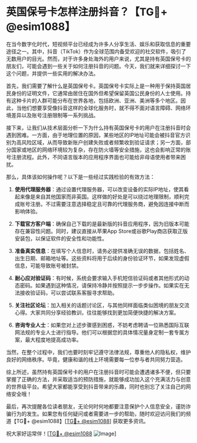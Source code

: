 # 英国保号卡怎样注册抖音？【TG💪+ @esim1088】

在当今数字化时代，短视频平台已经成为许多人分享生活、娱乐和获取信息的重要途径之一。其中，抖音（TikTok）作为全球范围内备受欢迎的社交软件，吸引了无数用户的目光。然而，对于许多身处海外的用户来说，尤其是持有英国保号卡的朋友们，可能会遇到一些关于如何注册抖音的问题。今天，我们就来详细探讨一下这个问题，并提供一些实用的解决办法。

首先，我们需要了解什么是英国保号卡。英国保号卡实际上是一种用于保持英国居民身份的证明文件，它通常由居住在国外但希望保留英国公民身份的人士使用。持有这种卡片的人群可能分布在世界各地，包括欧洲、亚洲、美洲等多个地区。因此，当他们想要享受像抖音这样的全球化服务时，就不得不面对语言障碍、网络环境差异以及账号注册限制等一系列挑战。

接下来，让我们从技术层面分析一下为什么持有英国保号卡的用户在注册抖音时会遇到困难。一方面，由于地理位置的原因，某些地区的IP地址可能会被抖音官方识别为高风险区域，从而导致新账户创建失败或者频繁收到验证请求；另一方面，部分国家或地区的网络环境较为复杂，存在防火墙等安全措施，这也会影响正常的账号注册流程。此外，不同语言版本的应用程序界面也可能给非母语使用者带来困扰。

那么，具体该如何操作呢？以下是一些经过实践检验的有效方法：

1. **使用代理服务器**：通过设置代理服务器，可以改变设备的实际IP地址，使其看起来像是来自其他国家而非英国。这样做的好处是可以绕过地理限制，顺利完成账号注册。不过需要注意选择稳定且可靠的代理服务商，避免因连接中断而影响体验。

2. **下载官方客户端**：确保自己下载的是最新版的抖音应用程序，因为旧版本可能存在兼容性问题。同时，建议直接从苹果App Store或谷歌Play商店获取正版安装包，以保证软件的安全性和功能性。

3. **准备真实信息**：在填写个人信息时，请务必提供准确无误的数据，包括姓名、出生日期、邮箱地址等。这些资料将用于后续的身份验证环节，如果发现虚假信息，可能导致账号被封禁。

4. **耐心应对验证码**：有时候，系统会要求输入手机短信验证码或者其他形式的动态密码。如果遇到这种情况，请保持冷静并按照提示一步步操作。如果实在无法接收验证码，可以尝试联系客服寻求帮助。

5. **关注社区论坛**：加入相关的话题讨论区，与其他同样面临类似困境的朋友交流心得。大家共同分享经验教训，往往能够找到更加简便快捷的解决方案。

6. **咨询专业人士**：如果您对上述步骤感到困惑，不妨考虑聘请一位熟悉国际互联网法规的专业人士进行指导。他们可以根据您的具体情况量身定制一套专属方案，最大程度地提高成功率。

当然，在整个过程中，我们也要时刻牢记遵守法律法规，尊重他人的隐私权，维护良好的网络秩序。毕竟，健康和谐的线上环境需要每一位参与者共同努力营造。

综上所述，虽然持有英国保号卡的用户在注册抖音时可能会遭遇诸多不便，但只要掌握了正确的方法，并采取适当的预防措施，就能够成功加入这个充满活力与创意的世界级平台。希望大家都能享受到抖音带来的乐趣，同时也别忘了关注自己的网络安全哦！

最后，再次提醒各位读者朋友，无论何时何地都要注意保护个人信息安全，谨防诈骗行为的发生。如果您有任何疑问或者需要进一步的帮助，随时欢迎访问我们的频道【TG💪+ @esim1088】[[TG💪+ @esim1088](https://t.me/s/esim1088)] 获取更多资讯。

祝大家好运常伴！[[TG💪+ @esim1088](https://t.me/s/esim1088) ![Image](https://i.postimg.cc/4NQfJmqS/Snipaste-2025-05-13-00-14-12.png)]